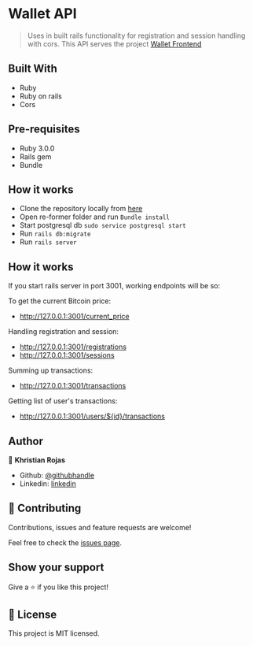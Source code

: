 # Wallet API

> Uses in built rails functionality for registration and session handling with cors. This API serves the project [Wallet Frontend](https://github.com/karmaester/WalletFrontend)

## Built With

- Ruby
- Ruby on rails
- Cors

## Pre-requisites

- Ruby 3.0.0
- Rails gem
- Bundle

## How it works

- Clone the repository locally from [here](git@github.com:karmaester/wallet-api.git)
- Open re-former folder and run `Bundle install`
- Start postgresql db `sudo service postgresql start`
- Run `rails db:migrate`
- Run `rails server`

## How it works

If you start rails server in port 3001, working endpoints will be so:

To get the current Bitcoin price: 
- http://127.0.0.1:3001/current_price

Handling registration and session:
- http://127.0.0.1:3001/registrations
- http://127.0.0.1:3001/sessions

Summing up transactions:
- http://127.0.0.1:3001/transactions

Getting list of user's transactions:
- http://127.0.0.1:3001/users/${id}/transactions

## Author

👤 **Khristian Rojas**

- Github: [@githubhandle](https://github.com/karmaester)
- Linkedin: [linkedin](https://www.linkedin.com/in/khristian-rojas/)

## 🤝 Contributing

Contributions, issues and feature requests are welcome!

Feel free to check the [issues page](https://github.com/karmaester/wallet-api/issues).

## Show your support

Give a ⭐️ if you like this project!

## 📝 License

This project is MIT licensed.

